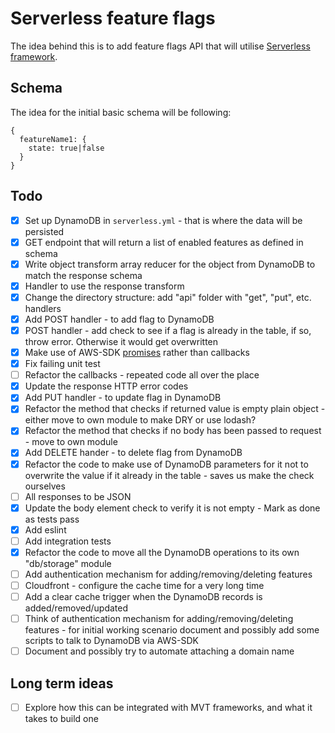 # Serverless feature flags

The idea behind this is to add feature flags API that will utilise [Serverless framework](https://serverless.com/).

## Schema

The idea for the initial basic schema will be following:
```
{
  featureName1: {
    state: true|false
  }
}
```

## Todo
 - [x] Set up DynamoDB in `serverless.yml` - that is where the data will be persisted
 - [x] GET endpoint that will return a list of enabled features as defined in schema
 - [x] Write object transform array reducer for the object from DynamoDB to match the response schema
 - [x] Handler to use the response transform
 - [x] Change the directory structure: add "api" folder with "get", "put", etc. handlers
 - [x] Add POST handler - to add flag to DynamoDB
 - [x] POST handler - add check to see if a flag is already in the table, if so, throw error. Otherwise it would get overwritten
  - [x] Make use of AWS-SDK [promises](https://aws.amazon.com/blogs/developer/support-for-promises-in-the-sdk/) rather than callbacks
  - [x] Fix failing unit test
 - [ ] Refactor the callbacks - repeated code all over the place
 - [x] Update the response HTTP error codes
 - [x] Add PUT handler - to update flag in DynamoDB
 - [x] Refactor the method that checks if returned value is empty plain object - either move to own module to make DRY or use lodash?
 - [x] Refactor the method that checks if no body has been passed to request - move to own module
 - [x] Add DELETE hander - to delete flag from DynamoDB
 - [x] Refactor the code to make use of DynamoDB parameters for it not to overwrite the value if it already in the table - saves us make the check ourselves
 - [ ] All responses to be JSON
 - [x] Update the body element check to verify it is not empty - Mark as done as tests pass
 - [x] Add eslint
 - [ ] Add integration tests
 - [x] Refactor the code to move all the DynamoDB operations to its own "db/storage" module
 - [ ] Add authentication mechanism for adding/removing/deleting features
 - [ ] Cloudfront - configure the cache time for a very long time
 - [ ] Add a clear cache trigger when the DynamoDB records is added/removed/updated
 - [ ] Think of authentication mechanism for adding/removing/deleting features - for initial working scenario document and possibly add some scripts to talk to DynamoDB via AWS-SDK
 - [ ] Document and possibly try to automate attaching a domain name

## Long term ideas
 - [ ] Explore how this can be integrated with MVT frameworks, and what it takes to build one
